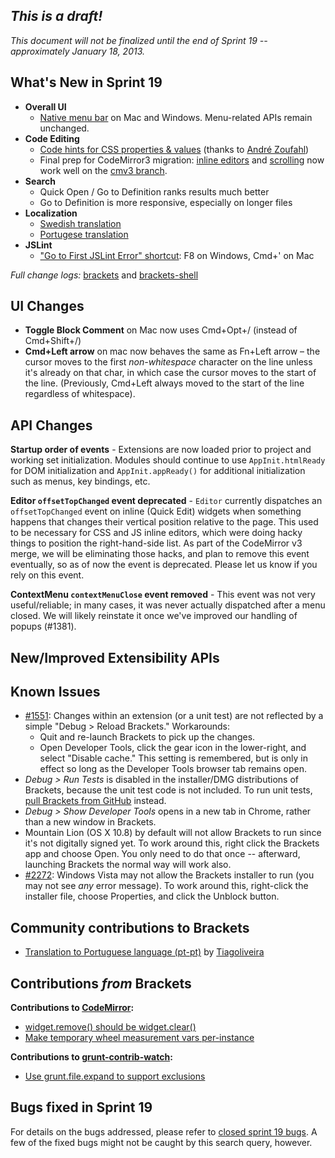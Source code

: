 _This is a draft!_
--------------------
_This document will not be finalized until the end of Sprint 19 -- approximately January 18, 2013._

What's New in Sprint 19
-----------------------
* **Overall UI**
    * [Native menu bar](https://trello.com/board/brackets/4f90a6d98f77505d7940ce88) on Mac and Windows. Menu-related APIs remain unchanged.
* **Code Editing**
    * [Code hints for CSS properties & values](https://github.com/adobe/brackets/pull/2492) (thanks to [André Zoufahl](https://github.com/zoufahl))
    * Final prep for CodeMirror3 migration: [inline editors](https://trello.com/card/2-codemirror-3-inline-editor-size-vertically/4f90a6d98f77505d7940ce88/651) and [scrolling](https://trello.com/card/3-codemirror-3-scrolling/4f90a6d98f77505d7940ce88/652) now work well on the [cmv3 branch](https://github.com/adobe/brackets/compare/master...cmv3).
* **Search**
    * Quick Open / Go to Definition ranks results much better
    * Go to Definition is more responsive, especially on longer files
* **Localization**
    * [Swedish translation](https://github.com/adobe/brackets/pull/2477)
    * [Portugese translation](https://github.com/adobe/brackets/pull/2582)
* **JSLint**
    * ["Go to First JSLint Error" shortcut](https://github.com/adobe/brackets/pull/2525): F8 on Windows, Cmd+' on Mac


_Full change logs:_ [brackets](https://github.com/adobe/brackets/compare/sprint-18...sprint-19#commits_bucket) and [brackets-shell](https://github.com/adobe/brackets-shell/compare/sprint-18...sprint-19#commits_bucket)


UI Changes
----------
* **Toggle Block Comment** on Mac now uses Cmd+Opt+/ (instead of Cmd+Shift+/)
* **Cmd+Left arrow** on mac now behaves the same as Fn+Left arrow &ndash; the cursor moves to the first _non-whitespace_ character on the line unless it's already on that char, in which case the cursor moves to the start of the line. (Previously, Cmd+Left always moved to the start of the line regardless of whitespace).


API Changes
-----------
**Startup order of events** - Extensions are now loaded prior to project and working set initialization. Modules should continue to use ``AppInit.htmlReady`` for DOM initialization and ``AppInit.appReady()`` for additional initialization such as menus, key bindings, etc.

**Editor `offsetTopChanged` event deprecated** - `Editor` currently dispatches an `offsetTopChanged` event on inline (Quick Edit) widgets when something happens that changes their vertical position relative to the page. This used to be necessary for CSS and JS inline editors, which were doing hacky things to position the right-hand-side list. As part of the CodeMirror v3 merge, we will be eliminating those hacks, and plan to remove this event eventually, so as of now the event is deprecated. Please let us know if you rely on this event.

**ContextMenu `contextMenuClose` event removed** - This event was not very useful/reliable; in many cases, it was never actually dispatched after a menu closed. We will likely reinstate it once we've improved our handling of popups (#1381).

New/Improved Extensibility APIs
-------------------------------

Known Issues
------------
* [#1551](https://github.com/adobe/brackets/issues/1551): Changes within an extension (or a unit test) are not reflected by a simple "Debug > Reload Brackets." Workarounds:
    * Quit and re-launch Brackets to pick up the changes.
    * Open Developer Tools, click the gear icon in the lower-right, and select "Disable cache." This setting is remembered, but is only in effect so long as the Developer Tools browser tab remains open.
* _Debug > Run Tests_ is disabled in the installer/DMG distributions of Brackets, because the unit test code is not included. To run unit tests, [pull Brackets from GitHub](https://github.com/adobe/brackets/wiki/How-to-Hack-on-Brackets#wiki-getcode) instead.
* _Debug > Show Developer Tools_ opens in a new tab in Chrome, rather than a new window in Brackets.
* Mountain Lion (OS X 10.8) by default will not allow Brackets to run since it's not digitally signed yet.  To work around this, right click the Brackets app and choose Open.  You only need to do that once -- afterward, launching Brackets the normal way will work also.
* [#2272](https://github.com/adobe/brackets/issues/2272): Windows Vista may not allow the Brackets installer to run (you may not see _any_ error message). To work around this, right-click the installer file, choose Properties, and click the Unblock button.


Community contributions to Brackets
-----------------------------------
* [Translation to Portuguese language (pt-pt)](https://github.com/adobe/brackets/pull/2582) by [Tiagoliveira](https://github.com/Tiagoliveira)

Contributions _from_ Brackets
-----------------------------
**Contributions to [CodeMirror](https://github.com/marijnh/CodeMirror):**
* [widget.remove() should be widget.clear()](https://github.com/marijnh/CodeMirror/commit/db1b28207d5b8b799d7202cf47bb9ece1c0afb3c)
* [Make temporary wheel measurement vars per-instance](https://github.com/marijnh/CodeMirror/commit/ece10c7208da8f36001f3ff02a86d0bd6612c0bb)

**Contributions to [grunt-contrib-watch](https://github.com/gruntjs/grunt-contrib-watch):**
* [Use grunt.file.expand to support exclusions](https://github.com/gruntjs/grunt-contrib-watch/pull/30)

Bugs fixed in Sprint 19
-----------------------
For details on the bugs addressed, please refer to [closed sprint 19 bugs](https://github.com/adobe/brackets/issues?labels=&milestone=6&state=closed). A few of the fixed bugs might not be caught by this search query, however.